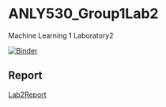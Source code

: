 # ANLY530_Group1Lab2
Machine Learning 1 Laboratory2

[![Binder](https://mybinder.org/badge_logo.svg)](https://mybinder.org/v2/gh/outcastgeek/ANLY530_Group1Lab2.git/master)

## Report

[Lab2Report](https://htmlpreview.github.io/?https://raw.githubusercontent.com/outcastgeek/ANLY530_Group1Lab2/master/Laboratory2.html)
